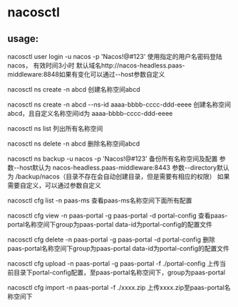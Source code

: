 # nacosctl  

## usage:  

nacosctl user login -u nacos -p  'Nacos!@#123'
使用指定的用户名密码登陆nacos， 有效时间3小时
默认域名http://nacos-headless.paas-middleware:8848如果有变化可以通过--host参数自定义

nacosctl ns create -n abcd
创建名称空间abcd

nacosctl ns create -n abcd --ns-id     aaaa-bbbb-cccc-ddd-eeee
创建名称空间abcd，且自定义名称空间id为 aaaa-bbbb-cccc-ddd-eeee

nacosctl ns list
列出所有名称空间

nacosctl ns delete -n abcd
删除名称空间abcd

nacosctl ns backup -u nacos -p 'Nacos!@#123'
备份所有名称空间及配置
参数--host默认为        nacos-headless.paas-middleware:8443
参数--directory默认为   /backup/nacos（目录不存在会自动创建目录，但是需要有相应的权限）
如果需要自定义，可以通过参数自定义

nacosctl  cfg list -n paas-ms
查看paas-ms名称空间下面所有配置

nacosctl cfg view -n paas-portal -g paas-portal -d portal-config
查看paas-portal名称空间下group为paas-portal data-id为portal-config的配置文件

nacosctl cfg delete -n paas-portal -g paas-portal -d portal-config
删除paas-portal名称空间下group为paas-portal data-id为portal-config的配置文件


nacosctl cfg upload -n paas-portal -g paas-portal -f ./portal-config
上传当前目录下portal-config配置，至paas-portal名称空间下，group为paas-portal

nacosctl cfg import -n paas-portal -f ./xxxx.zip
上传xxxx.zip至paas-portal名称空间下
